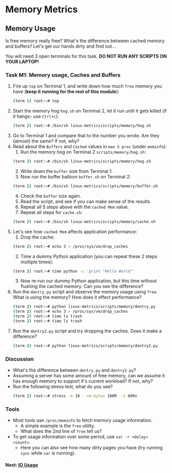 # Memory Metrics

## Memory Usage

Is free memory really free? What's the difference between cached memory and buffers? Let's get our hands dirty and find out...

You will need 3 open terminals for this task. **DO NOT RUN ANY SCRIPTS ON YOUR LAPTOP!**

### Task M1: Memory usage, Caches and Buffers

1. Fire up `top` on Terminal 1, and write down how much `free` memory you have (**keep it running for the rest of this module**):
    ```bash
    (term 1) root:~# top
    ```
2. Start the memory hog `hog.sh` on Terminal 2, let it run until it gets killed (if it hangs- use `Ctrl+c`):
    ```bash
    (term 2) root:~# /bin/sh linux-metrics/scripts/memory/hog.sh
    ```
3. Go to Terminal 1 and compare that to the number you wrote. Are they (almost) the same? If not, why?
4. Read about the `Buffers` and `Cached`  values in `man 5 proc` (under `meminfo`):
	1. Run the memory hog on Terminal 2 `scripts/memory/hog.sh`:
    ```bash
    (term 2) root:~# /bin/sh linux-metrics/scripts/memory/hog.sh
    ```
	2. Write down the `buffer` size from Terminal 1.
	3. Now run the buffer balloon `buffer.sh` on Terminal 2:
    ```bash
    (term 2) root:~# /bin/sh linux-metrics/scripts/memory/buffer.sh
    ```
	4. Check the `buffer` size again.
	5. Read the script, and see if you can make sense of the results.
	6. Repeat all 5 steps above with the `cached Mem` value.
    7. Repeat all steps for `cache.sh`:
    ```bash
    (term 2) root:~# /bin/sh linux-metrics/scripts/memory/cache.sh
    ```
5. Let's see how `cached Mem` affects application performance:
	1. Drop the cache:
    ```bash
    (term 2) root:~# echo 3 > /proc/sys/vm/drop_caches
    ``` 
	2. Time a dummy Python application (you can repeat these 2 steps multiple times):
    ```bash
    (term 2) root:~# time python -c 'print "Hello World"'
    ```
	3. Now re-run our dummy Python application, but this time without flushing the cached memory. Can you see the difference?
6. Run the `dentry.py` script and observe the memory usage using `free`. What is using the memory? How does it effect performance?
    ```bash
    (term 2) root:~# python linux-metrics/scripts/memory/dentry.py
    (term 2) root:~# echo 3 > /proc/sys/vm/drop_caches
    (term 2) root:~# time ls trash
    (term 2) root:~# time ls trash
    ```
7. Run the `dentry2.py` script and try dropping the caches. Does it make a difference?
    ```bash
    (term 2) root:~# python linux-metrics/scripts/memory/dentry2.py
    ```

### Discussion

- What's the difference between `dentry.py` and `dentry2.py`?
- Assuming a server has some amount of free memory, can we assume it has enough memory to support it's current workload? If not, why?
- Run the following stress test, what do you see?
  ```bash
  (term 2) root:~# stress -m 18 --vm-bytes 100M  -t 600s
  ```


### Tools

 - Most tools use `/proc/meminfo` to fetch memory usage information.
	 - A simple example is the `free` utility.
     - What does the 2nd line of `free` tell us?
 - To get usage information over some period, use `sar -r <delay> <count>`.
	 - Here you can also see how many dirty pages you have (try running `sync` while `sar` is running).

#### Next: [IO Usage](io-usage.md)
